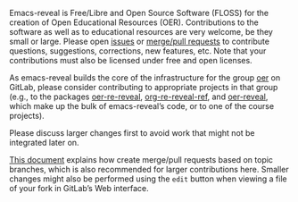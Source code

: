 <!--- Local IspellDict: en -->
<!--- Copyright (C) 2019 Jens Lechtenbörger -->
<!--- SPDX-License-Identifier: CC0-1.0 -->

Emacs-reveal is Free/Libre and Open Source Software (FLOSS) for the
creation of Open Educational Resources (OER).  Contributions to the
software as well as to educational resources are very welcome, be they
small or large.
Please open [issues](https://gitlab.com/oer/emacs-reveal/issues)
or [merge/pull requests](https://gitlab.com/oer/emacs-reveal/merge_requests)
to contribute questions, suggestions, corrections, new features, etc.
Note that your contributions must also be licensed under free and open licenses.

As emacs-reveal builds the core of the infrastructure for the group
[oer](https://gitlab.com/oer) on GitLab, please consider contributing
to appropriate projects in that group (e.g., to the packages
[oer-re-reveal](https://gitlab.com/oer/org-re-reveal),
[org-re-reveal-ref](https://gitlab.com/oer/org-re-reveal-ref), and
[oer-reveal](https://gitlab.com/oer/oer-reveal), which make up the
bulk of emacs-reveal’s code, or to one of the course projects).

Please discuss larger changes first to avoid work that might not be
integrated later on.

[This document](https://github.com/NARKOZ/gitlab/blob/master/CONTRIBUTING.md#pull-requests)
explains how create merge/pull requests based on topic branches, which
is also recommended for larger contributions here.  Smaller changes
might also be performed using the `edit` button when viewing a file of your
fork in GitLab’s Web interface.
